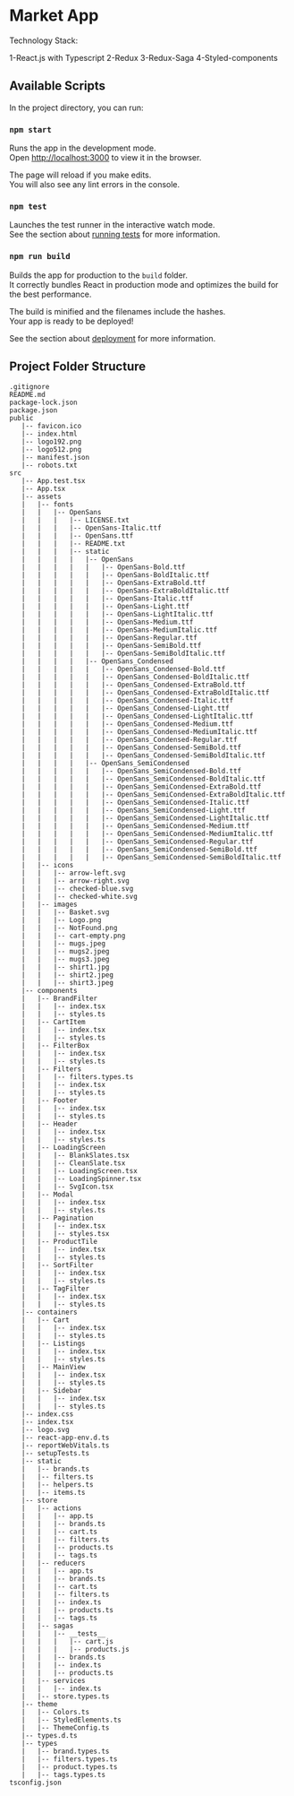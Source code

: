 # Market App

Technology Stack:

1-React.js with Typescript
2-Redux
3-Redux-Saga
4-Styled-components

## Available Scripts

In the project directory, you can run:

### `npm start`

Runs the app in the development mode.\
Open [http://localhost:3000](http://localhost:3000) to view it in the browser.

The page will reload if you make edits.\
You will also see any lint errors in the console.

### `npm test`

Launches the test runner in the interactive watch mode.\
See the section about [running tests](https://facebook.github.io/create-react-app/docs/running-tests) for more information.

### `npm run build`

Builds the app for production to the `build` folder.\
It correctly bundles React in production mode and optimizes the build for the best performance.

The build is minified and the filenames include the hashes.\
Your app is ready to be deployed!

See the section about [deployment](https://facebook.github.io/create-react-app/docs/deployment) for more information.

## Project Folder Structure

```
.gitignore
README.md
package-lock.json
package.json
public
   |-- favicon.ico
   |-- index.html
   |-- logo192.png
   |-- logo512.png
   |-- manifest.json
   |-- robots.txt
src
   |-- App.test.tsx
   |-- App.tsx
   |-- assets
   |   |-- fonts
   |   |   |-- OpenSans
   |   |   |   |-- LICENSE.txt
   |   |   |   |-- OpenSans-Italic.ttf
   |   |   |   |-- OpenSans.ttf
   |   |   |   |-- README.txt
   |   |   |   |-- static
   |   |   |   |   |-- OpenSans
   |   |   |   |   |   |-- OpenSans-Bold.ttf
   |   |   |   |   |   |-- OpenSans-BoldItalic.ttf
   |   |   |   |   |   |-- OpenSans-ExtraBold.ttf
   |   |   |   |   |   |-- OpenSans-ExtraBoldItalic.ttf
   |   |   |   |   |   |-- OpenSans-Italic.ttf
   |   |   |   |   |   |-- OpenSans-Light.ttf
   |   |   |   |   |   |-- OpenSans-LightItalic.ttf
   |   |   |   |   |   |-- OpenSans-Medium.ttf
   |   |   |   |   |   |-- OpenSans-MediumItalic.ttf
   |   |   |   |   |   |-- OpenSans-Regular.ttf
   |   |   |   |   |   |-- OpenSans-SemiBold.ttf
   |   |   |   |   |   |-- OpenSans-SemiBoldItalic.ttf
   |   |   |   |   |-- OpenSans_Condensed
   |   |   |   |   |   |-- OpenSans_Condensed-Bold.ttf
   |   |   |   |   |   |-- OpenSans_Condensed-BoldItalic.ttf
   |   |   |   |   |   |-- OpenSans_Condensed-ExtraBold.ttf
   |   |   |   |   |   |-- OpenSans_Condensed-ExtraBoldItalic.ttf
   |   |   |   |   |   |-- OpenSans_Condensed-Italic.ttf
   |   |   |   |   |   |-- OpenSans_Condensed-Light.ttf
   |   |   |   |   |   |-- OpenSans_Condensed-LightItalic.ttf
   |   |   |   |   |   |-- OpenSans_Condensed-Medium.ttf
   |   |   |   |   |   |-- OpenSans_Condensed-MediumItalic.ttf
   |   |   |   |   |   |-- OpenSans_Condensed-Regular.ttf
   |   |   |   |   |   |-- OpenSans_Condensed-SemiBold.ttf
   |   |   |   |   |   |-- OpenSans_Condensed-SemiBoldItalic.ttf
   |   |   |   |   |-- OpenSans_SemiCondensed
   |   |   |   |   |   |-- OpenSans_SemiCondensed-Bold.ttf
   |   |   |   |   |   |-- OpenSans_SemiCondensed-BoldItalic.ttf
   |   |   |   |   |   |-- OpenSans_SemiCondensed-ExtraBold.ttf
   |   |   |   |   |   |-- OpenSans_SemiCondensed-ExtraBoldItalic.ttf
   |   |   |   |   |   |-- OpenSans_SemiCondensed-Italic.ttf
   |   |   |   |   |   |-- OpenSans_SemiCondensed-Light.ttf
   |   |   |   |   |   |-- OpenSans_SemiCondensed-LightItalic.ttf
   |   |   |   |   |   |-- OpenSans_SemiCondensed-Medium.ttf
   |   |   |   |   |   |-- OpenSans_SemiCondensed-MediumItalic.ttf
   |   |   |   |   |   |-- OpenSans_SemiCondensed-Regular.ttf
   |   |   |   |   |   |-- OpenSans_SemiCondensed-SemiBold.ttf
   |   |   |   |   |   |-- OpenSans_SemiCondensed-SemiBoldItalic.ttf
   |   |-- icons
   |   |   |-- arrow-left.svg
   |   |   |-- arrow-right.svg
   |   |   |-- checked-blue.svg
   |   |   |-- checked-white.svg
   |   |-- images
   |   |   |-- Basket.svg
   |   |   |-- Logo.png
   |   |   |-- NotFound.png
   |   |   |-- cart-empty.png
   |   |   |-- mugs.jpeg
   |   |   |-- mugs2.jpeg
   |   |   |-- mugs3.jpeg
   |   |   |-- shirt1.jpg
   |   |   |-- shirt2.jpeg
   |   |   |-- shirt3.jpeg
   |-- components
   |   |-- BrandFilter
   |   |   |-- index.tsx
   |   |   |-- styles.ts
   |   |-- CartItem
   |   |   |-- index.tsx
   |   |   |-- styles.ts
   |   |-- FilterBox
   |   |   |-- index.tsx
   |   |   |-- styles.ts
   |   |-- Filters
   |   |   |-- filters.types.ts
   |   |   |-- index.tsx
   |   |   |-- styles.ts
   |   |-- Footer
   |   |   |-- index.tsx
   |   |   |-- styles.ts
   |   |-- Header
   |   |   |-- index.tsx
   |   |   |-- styles.ts
   |   |-- LoadingScreen
   |   |   |-- BlankSlates.tsx
   |   |   |-- CleanSlate.tsx
   |   |   |-- LoadingScreen.tsx
   |   |   |-- LoadingSpinner.tsx
   |   |   |-- SvgIcon.tsx
   |   |-- Modal
   |   |   |-- index.tsx
   |   |   |-- styles.ts
   |   |-- Pagination
   |   |   |-- index.tsx
   |   |   |-- styles.tsx
   |   |-- ProductTile
   |   |   |-- index.tsx
   |   |   |-- styles.ts
   |   |-- SortFilter
   |   |   |-- index.tsx
   |   |   |-- styles.ts
   |   |-- TagFilter
   |   |   |-- index.tsx
   |   |   |-- styles.ts
   |-- containers
   |   |-- Cart
   |   |   |-- index.tsx
   |   |   |-- styles.ts
   |   |-- Listings
   |   |   |-- index.tsx
   |   |   |-- styles.ts
   |   |-- MainView
   |   |   |-- index.tsx
   |   |   |-- styles.ts
   |   |-- Sidebar
   |   |   |-- index.tsx
   |   |   |-- styles.ts
   |-- index.css
   |-- index.tsx
   |-- logo.svg
   |-- react-app-env.d.ts
   |-- reportWebVitals.ts
   |-- setupTests.ts
   |-- static
   |   |-- brands.ts
   |   |-- filters.ts
   |   |-- helpers.ts
   |   |-- items.ts
   |-- store
   |   |-- actions
   |   |   |-- app.ts
   |   |   |-- brands.ts
   |   |   |-- cart.ts
   |   |   |-- filters.ts
   |   |   |-- products.ts
   |   |   |-- tags.ts
   |   |-- reducers
   |   |   |-- app.ts
   |   |   |-- brands.ts
   |   |   |-- cart.ts
   |   |   |-- filters.ts
   |   |   |-- index.ts
   |   |   |-- products.ts
   |   |   |-- tags.ts
   |   |-- sagas
   |   |   |-- __tests__
   |   |   |   |-- cart.js
   |   |   |   |-- products.js
   |   |   |-- brands.ts
   |   |   |-- index.ts
   |   |   |-- products.ts
   |   |-- services
   |   |   |-- index.ts
   |   |-- store.types.ts
   |-- theme
   |   |-- Colors.ts
   |   |-- StyledElements.ts
   |   |-- ThemeConfig.ts
   |-- types.d.ts
   |-- types
   |   |-- brand.types.ts
   |   |-- filters.types.ts
   |   |-- product.types.ts
   |   |-- tags.types.ts
tsconfig.json
```
